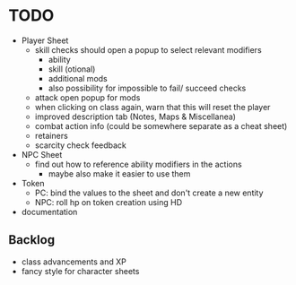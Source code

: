 # TODO
- Player Sheet
    - skill checks should open a popup to select relevant modifiers
        - ability
        - skill (otional)
        - additional mods
        - also possibility for impossible to fail/ succeed checks
    - attack open popup for mods
    - when clicking on class again, warn that this will reset the player
    - improved description tab (Notes, Maps & Miscellanea)
    - combat action info (could be somewhere separate as a cheat sheet)
    - retainers
    - scarcity check feedback
- NPC Sheet
    - find out how to reference ability modifiers in the actions
        - maybe also make it easier to use them
- Token
    - PC: bind the values to the sheet and don't create a new entity
    - NPC: roll hp on token creation using HD
- documentation

## Backlog
- class advancements and XP
- fancy style for character sheets